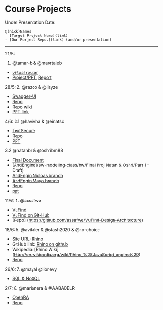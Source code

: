 # Course Projects

Under Presentation Date:

```
@(nick)Names
- [Target Project Name](link)
- [Our Porject Repo.](link) (and/or presentation)
```

---
21/5:
1. @tamar-b & @maortaieb 
 - [virtual router](http://virtualrouter.codeplex.com/) 
 - [Project/PPT](https://github.com/tamar-b/sw-modeling-class/tree/master/project), [Report](https://github.com/tamar-b/sw-modeling-class/blob/master/project/project%20report.docx) 

28/5:
2. @razco & @ilayze 
 - [Swagger-UI](https://github.com/swagger-api/swagger-ui) 
 - [Repo](https://github.com/ilayze/Swagger-ui-sw-modeling)
 - [Repo wiki](https://github.com/ilayze/Swagger-ui-sw-modeling/wiki)
 - [PPT link](https://github.com/ilayze/Swagger-ui-sw-modeling/blob/master/SwaggerUI_Presentation.pptx)

4/6:
3.1 @havivha & @einatsc 
 - [TextSecure](https://github.com/WhisperSystems/TextSecure) 
 - [Repo](https://github.com/havivha/sw-modeling-class/wiki/TextSecure-sw-modeling)
 - [PPT](https://github.com/havivha/sw-modeling-class/blob/master/project/Open_Whisper_Systems-TextSecure-v1.pptx)
  
 3.2 @natanbr & @oshribm88 
 - [Final Document](https://github.com/natanbr/sw-modeling-class/tree/master/hw/Final%20Proj%20Natan%20%26%20Oshri/Project.docx)
 - [AndEngine](sw-modeling-class/hw/Final Proj Natan & Oshri/Part 1 - Draft)
 - [AndEngin Nicloas branch](https://github.com/nicolasgramlich?tab=repositories)
 - [AndEngin Mayo branch](https://github.com/realmayo)
 - [Repo](https://github.com/natanbr/sw-modeling-class/tree/master/hw/Final%20Proj%20Natan%20%26%20Oshri/AndEngine)
 - [ppt](https://github.com/natanbr/sw-modeling-class/blob/master/hw/Final%20Proj%20Natan%20%26%20Oshri/AndEngine.pptx) 
 
11/6:
4. @assafwe
 - [VuFind](http://vufind-org.github.io/vufind/) 
 - [VuFind on Git-Hub](https://github.com/vufind-org/vufind)
 - [Repo] (https://github.com/assafwe/VuFind-Design-Architecture)

18/6:
5. @avitaler & @stash2020 & @no-choice
 - Site URL: [Rhino](https://developer.mozilla.org/en-US/docs/Mozilla/Projects/Rhino)
 - GitHub link: [Rhino on github](https://github.com/mozilla/rhino)
 - Wikipedia: [Rhino Wiki] (http://en.wikipedia.org/wiki/Rhino_%28JavaScript_engine%29)
 - [Repo](https://github.com/avitaler/jce-sw-modeling-project/wiki/Project-Proposal)

26/6: 
7. @mayal @liorlevy
 - [SQL & NoSQL](https://github.com/liorlevy/SQL-NoSQL/wiki)

2/7: 
8. @marianera & @AABADELR
 - [OpenRA](https://github.com/OpenRA/OpenRA) 
 - [Repo](https://github.com/marianera/OpenRA-sw-modeling-class/wiki)

